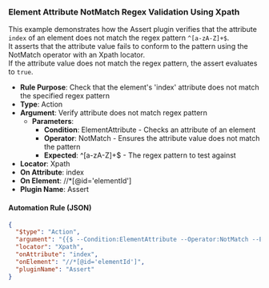 ### Element Attribute NotMatch Regex Validation Using Xpath

This example demonstrates how the Assert plugin verifies that the attribute `index` of an element does not match the regex pattern `^[a-zA-Z]+$`.  
It asserts that the attribute value fails to conform to the pattern using the NotMatch operator with an Xpath locator.  
If the attribute value does not match the regex pattern, the assert evaluates to `true`.

- **Rule Purpose**: Check that the element's 'index' attribute does not match the specified regex pattern  
- **Type**: Action  
- **Argument**: Verify attribute does not match regex pattern  
  - **Parameters**:  
    - **Condition**: ElementAttribute - Checks an attribute of an element  
    - **Operator**: NotMatch - Ensures the attribute value does not match the pattern  
    - **Expected**: ^[a-zA-Z]+$ - The regex pattern to test against  
- **Locator**: Xpath  
- **On Attribute**: index  
- **On Element**: //*[@id='elementId']  
- **Plugin Name**: Assert  

#### Automation Rule (JSON)

```json
{
  "$type": "Action",
  "argument": "{{$ --Condition:ElementAttribute --Operator:NotMatch --Expected:^[a-zA-Z]+$}}",
  "locator": "Xpath",
  "onAttribute": "index",
  "onElement": "//*[@id='elementId']",
  "pluginName": "Assert"
}
```
